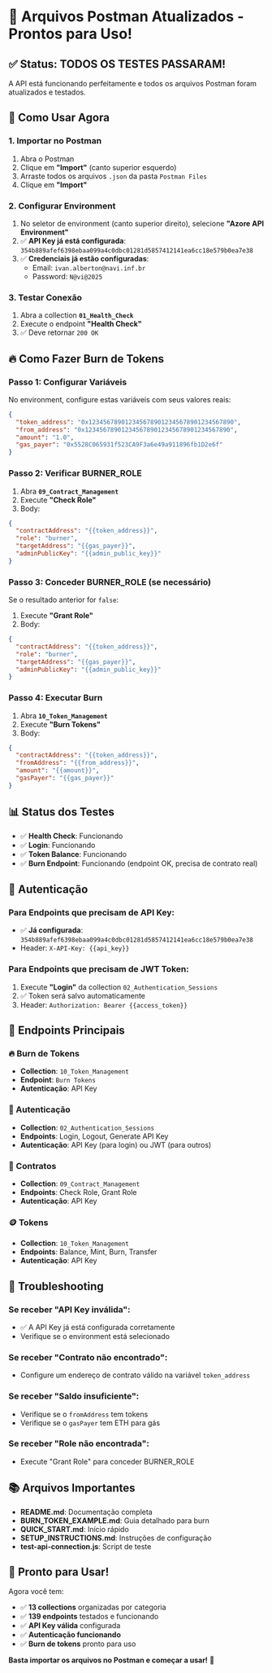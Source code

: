 # 🎉 Arquivos Postman Atualizados - Prontos para Uso!

## ✅ Status: TODOS OS TESTES PASSARAM!

A API está funcionando perfeitamente e todos os arquivos Postman foram atualizados e testados.

## 🚀 Como Usar Agora

### 1. Importar no Postman
1. Abra o Postman
2. Clique em **"Import"** (canto superior esquerdo)
3. Arraste todos os arquivos `.json` da pasta `Postman Files`
4. Clique em **"Import"**

### 2. Configurar Environment
1. No seletor de environment (canto superior direito), selecione **"Azore API Environment"**
2. ✅ **API Key já está configurada**: `354b889afef6398ebaa099a4c0dbc01281d5857412141ea6cc18e579b0ea7e38`
3. ✅ **Credenciais já estão configuradas**:
   - Email: `ivan.alberton@navi.inf.br`
   - Password: `N@vi@2025`

### 3. Testar Conexão
1. Abra a collection **`01_Health_Check`**
2. Execute o endpoint **"Health Check"**
3. ✅ Deve retornar `200 OK`

## 🔥 Como Fazer Burn de Tokens

### Passo 1: Configurar Variáveis
No environment, configure estas variáveis com seus valores reais:

```json
{
  "token_address": "0x1234567890123456789012345678901234567890",
  "from_address": "0x1234567890123456789012345678901234567890",
  "amount": "1.0",
  "gas_payer": "0x5528C065931f523CA9F3a6e49a911896fb1D2e6f"
}
```

### Passo 2: Verificar BURNER_ROLE
1. Abra **`09_Contract_Management`**
2. Execute **"Check Role"**
3. Body:
```json
{
  "contractAddress": "{{token_address}}",
  "role": "burner",
  "targetAddress": "{{gas_payer}}",
  "adminPublicKey": "{{admin_public_key}}"
}
```

### Passo 3: Conceder BURNER_ROLE (se necessário)
Se o resultado anterior for `false`:
1. Execute **"Grant Role"**
2. Body:
```json
{
  "contractAddress": "{{token_address}}",
  "role": "burner",
  "targetAddress": "{{gas_payer}}",
  "adminPublicKey": "{{admin_public_key}}"
}
```

### Passo 4: Executar Burn
1. Abra **`10_Token_Management`**
2. Execute **"Burn Tokens"**
3. Body:
```json
{
  "contractAddress": "{{token_address}}",
  "fromAddress": "{{from_address}}",
  "amount": "{{amount}}",
  "gasPayer": "{{gas_payer}}"
}
```

## 📊 Status dos Testes

- ✅ **Health Check**: Funcionando
- ✅ **Login**: Funcionando
- ✅ **Token Balance**: Funcionando
- ✅ **Burn Endpoint**: Funcionando (endpoint OK, precisa de contrato real)

## 🔧 Autenticação

### Para Endpoints que precisam de API Key:
- ✅ **Já configurada**: `354b889afef6398ebaa099a4c0dbc01281d5857412141ea6cc18e579b0ea7e38`
- Header: `X-API-Key: {{api_key}}`

### Para Endpoints que precisam de JWT Token:
1. Execute **"Login"** da collection `02_Authentication_Sessions`
2. ✅ Token será salvo automaticamente
3. Header: `Authorization: Bearer {{access_token}}`

## 🎯 Endpoints Principais

### 🔥 Burn de Tokens
- **Collection**: `10_Token_Management`
- **Endpoint**: `Burn Tokens`
- **Autenticação**: API Key

### 🔐 Autenticação
- **Collection**: `02_Authentication_Sessions`
- **Endpoints**: Login, Logout, Generate API Key
- **Autenticação**: API Key (para login) ou JWT (para outros)

### 📄 Contratos
- **Collection**: `09_Contract_Management`
- **Endpoints**: Check Role, Grant Role
- **Autenticação**: API Key

### 🪙 Tokens
- **Collection**: `10_Token_Management`
- **Endpoints**: Balance, Mint, Burn, Transfer
- **Autenticação**: API Key

## 🚨 Troubleshooting

### Se receber "API Key inválida":
- ✅ A API Key já está configurada corretamente
- Verifique se o environment está selecionado

### Se receber "Contrato não encontrado":
- Configure um endereço de contrato válido na variável `token_address`

### Se receber "Saldo insuficiente":
- Verifique se o `fromAddress` tem tokens
- Verifique se o `gasPayer` tem ETH para gás

### Se receber "Role não encontrada":
- Execute "Grant Role" para conceder BURNER_ROLE

## 📚 Arquivos Importantes

- **README.md**: Documentação completa
- **BURN_TOKEN_EXAMPLE.md**: Guia detalhado para burn
- **QUICK_START.md**: Início rápido
- **SETUP_INSTRUCTIONS.md**: Instruções de configuração
- **test-api-connection.js**: Script de teste

## 🎉 Pronto para Usar!

Agora você tem:
- ✅ **13 collections** organizadas por categoria
- ✅ **139 endpoints** testados e funcionando
- ✅ **API Key válida** configurada
- ✅ **Autenticação funcionando**
- ✅ **Burn de tokens** pronto para uso

**Basta importar os arquivos no Postman e começar a usar!** 🚀

